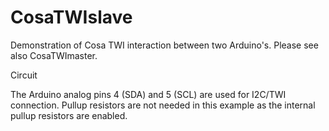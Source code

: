 CosaTWIslave
====

Demonstration of Cosa TWI interaction between two Arduino's. Please see also CosaTWImaster.

Circuit

The Arduino analog pins 4 (SDA) and 5 (SCL) are used for I2C/TWI connection. Pullup resistors are not needed in this example as the internal pullup resistors are enabled.


